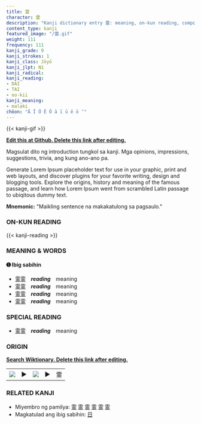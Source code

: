 ```yaml
---
title: 霊
character: 霊
description: "Kanji dictionary entry 霊: meaning, on-kun reading, compounds, origin, related kanji"
content_type: kanji
featured_image: "/霊.gif"
weight: 111
frequency: 111
kanji_grade: 9
kanji_strokes: 1
kanji_class: Jōyō
kanji_jlpt: N1
kanji_radical: 
kanji_reading: 
- DAI
- TAI
- oo-kii
kanji_meaning:
- malaki
chōon: "Ā Ī Ū Ē Ō ā ī ū ē ō ’"
---
```

[//]: # (Don't edit the line below. Kanji animated GIF code is automatically generated.)
{{< kanji-gif >}}

[//]: # (Edit below this line.)

**[Edit this at Github. Delete this link after editing.](https://github.com/tim0g/tim/tree/main/content/kanji/霊/index.md)**

Magsulat dito ng introduction tungkol sa kanji. Mga opinions, impressions, suggestions, trivia, ang kung ano-ano pa.

Generate Lorem Ipsum placeholder text for use in your graphic, print and web layouts, and discover plugins for your favorite writing, design and blogging tools. Explore the origins, history and meaning of the famous passage, and learn how Lorem Ipsum went from scrambled Latin passage to ubiqitous dummy text.
 
**Mnemonic:** "Maikling sentence na makakatulong sa pagsaulo."

### ON-KUN READING

[//]: # (Don't edit the line below. ON-KUN READING code is automatically generated.)
{{< kanji-reading >}}

### MEANING & WORDS

#### ➊ **Ibig sabihin**
  - [霊](../霊)[霊](../霊)　***reading***　meaning
  - [霊](../霊)[霊](../霊)　***reading***　meaning
  - [霊](../霊)[霊](../霊)　***reading***　meaning
  - [霊](../霊)[霊](../霊)　***reading***　meaning

### SPECIAL READING
  - [霊](../霊)[霊](../霊)　***reading***　meaning

### ORIGIN

**[Search Wiktionary. Delete this link after editing.](https://wiktionary.org/wiki/霊)**
<table class="kanji-table"><tr><td>
<img src="60px-霊-bronze.svg.png">
</td><td>▶</td><td>
<img src="60px-霊-oracle.svg.png">
</td><td>▶</td>
<td class="kanji-origin">霊</td>
</tr></table>

### RELATED KANJI
- Miyembro ng pamilya: [霊](../霊) [霊](../霊) [霊](../霊) [霊](../霊) [霊](../霊) [霊](../霊)
- Magkatulad ang ibig sabihin: [日](../日)
